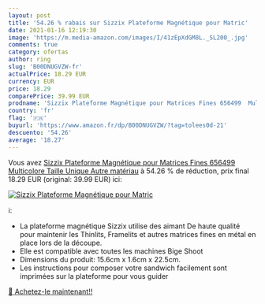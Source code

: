 ```yaml
---
layout: post
title: '54.26 % rabais sur Sizzix Plateforme Magnétique pour Matric'
date: 2021-01-16 12:19:30
image: 'https://m.media-amazon.com/images/I/41zEpXdGM8L._SL200_.jpg'
comments: true
category: ofertas
author: ring
slug: 'B00DNUGVZW-fr'
actualPrice: 18.29 EUR
currency: EUR
price: 18.29
comparePrice: 39.99 EUR
prodname: 'Sizzix Plateforme Magnétique pour Matrices Fines 656499  Multicolore  Taille Unique  Autre matériau'
country: 'fr'
flag: '🇫🇷'
buyurl: 'https://www.amazon.fr/dp/B00DNUGVZW/?tag=tolees0d-21'
descuento: '54.26'
average: '18.27'
---
```


Vous avez [Sizzix Plateforme Magnétique pour Matrices Fines 656499  Multicolore  Taille Unique  Autre matériau](https://www.amazon.fr/dp/B00DNUGVZW/?tag=tolees0d-21)  à  54.26 % de réduction, prix final  18.29 EUR (original: 39.99 EUR) ici:

[![Sizzix Plateforme Magnétique pour Matric](https://m.media-amazon.com/images/I/41zEpXdGM8L._SL200_.jpg)](https://www.amazon.fr/dp/B00DNUGVZW/?tag=tolees0d-21)

ℹ️:

- La plateforme magnétique Sizzix utilise des aimant De haute qualité pour maintenir les Thinlits, Framelits et autres matrices fines en métal en place lors de la découpe.
- Elle est compatible avec toutes les machines Bige Shoot
- Dimensions du produit: 15.6cm x 1.6cm x 22.5cm.
- Les instructions pour composer votre sandwich facilement sont imprimées sur la plateforme pour vous guider

[🛒 Achetez-le maintenant!!](https://www.amazon.fr/dp/B00DNUGVZW/?tag=tolees0d-21)

